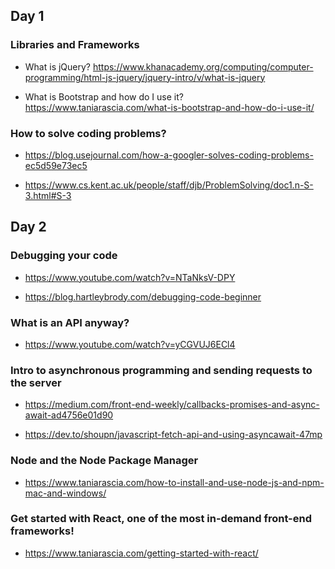 ## Day 1


### Libraries and Frameworks

- What is jQuery? https://www.khanacademy.org/computing/computer-programming/html-js-jquery/jquery-intro/v/what-is-jquery

- What is Bootstrap and how do I use it? https://www.taniarascia.com/what-is-bootstrap-and-how-do-i-use-it/


### How to solve coding problems?

- https://blog.usejournal.com/how-a-googler-solves-coding-problems-ec5d59e73ec5

- https://www.cs.kent.ac.uk/people/staff/djb/ProblemSolving/doc1.n-S-3.html#S-3


## Day 2


### Debugging your code

- https://www.youtube.com/watch?v=NTaNksV-DPY

- https://blog.hartleybrody.com/debugging-code-beginner


### What is an API anyway?

- https://www.youtube.com/watch?v=yCGVUJ6ECl4


### Intro to asynchronous programming and sending requests to the server

- https://medium.com/front-end-weekly/callbacks-promises-and-async-await-ad4756e01d90

- https://dev.to/shoupn/javascript-fetch-api-and-using-asyncawait-47mp


### Node and the Node Package Manager

- https://www.taniarascia.com/how-to-install-and-use-node-js-and-npm-mac-and-windows/


### Get started with React, one of the most in-demand front-end frameworks!

- https://www.taniarascia.com/getting-started-with-react/
